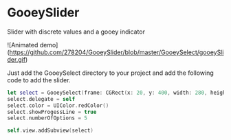 # GooeySlider
Slider with discrete values and a gooey indicator

![Animated demo]
(https://github.com/278204/GooeySlider/blob/master/GooeySelect/gooeySlider.gif)

Just add the GooeySelect directory to your project and add the following code to add the slider.

```Swift
let select = GooeySelect(frame: CGRect(x: 20, y: 400, width: 280, height: 50))
select.delegate = self
select.color = UIColor.redColor()
select.showProgessLine = true
select.numberOfOptions = 5

self.view.addSubview(select)
```


